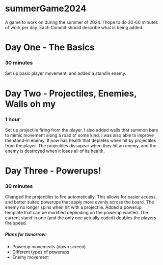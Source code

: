 # summerGame2024
 
A game to work on during the summer of 2024. I hope to do 30-60 minutes of work per day. Each Commit should describe what is being added. 


# Day One - The Basics
### 30 minutes
Set up basic player movement, and added a standin enemy.

# Day Two - Projectiles, Enemies, Walls oh my
### 1 hour
Set up projectile firing from the player. I also added walls that summon bars to mimic movement along a road of some kind. I was also able to improve the stand-in enemy. It now has health that depletes when hit by projectiles from the player. The projectiles dissapear when they hit an enemy, and the enemy is destroyed when it loses all of its health. 

# Day Three - Powerups!
### 30 minutes
Changed the projectiles to fire automatically. This allows for easier access, and better suited powerups that apply more evenly across the board. The enemy no longer spins when hit with a projectile. Added a powerup template that can be modified depending on the powerup wanted. The current stand in one (and the only one actually coded) doubles the players fire speed. 

##### Plans for tomorrow:
* Powerup movements (down screen)
* Different types of powerups
* Enemy movement
